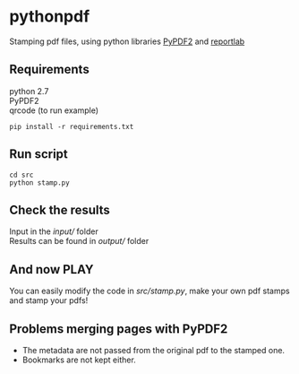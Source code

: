 # pythonpdf

Stamping pdf files, using python libraries [PyPDF2][1] and [reportlab][2]

## Requirements

python 2.7  
PyPDF2  
qrcode  (to run example)  


```
pip install -r requirements.txt
```

[1]: https://pythonhosted.org/PyPDF2/
[2]: http://www.reportlab.com/

## Run script
```
cd src
python stamp.py
```

## Check the results
Input in the *input/* folder  
Results can be found in *output/* folder  

## And now PLAY
You can easily modify the code in *src/stamp.py*, make your own pdf stamps and stamp your pdfs!  

## Problems merging pages with PyPDF2
- The metadata are not passed from the original pdf to the stamped one.
- Bookmarks are not kept either.
